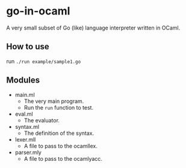# go-in-ocaml

A very small subset of Go (like) language interpreter written in OCaml.

## How to use

run `./run example/sample1.go`


## Modules

- main.ml
  - The very main program.
  - Run the `run` function to test.
- eval.ml
  - The evaluator.
- syntax.ml
  - The definition of the syntax.
- lexer.mll
  - A file to pass to the ocamllex.
- parser.mly
  - A file to pass to the ocamlyacc.
